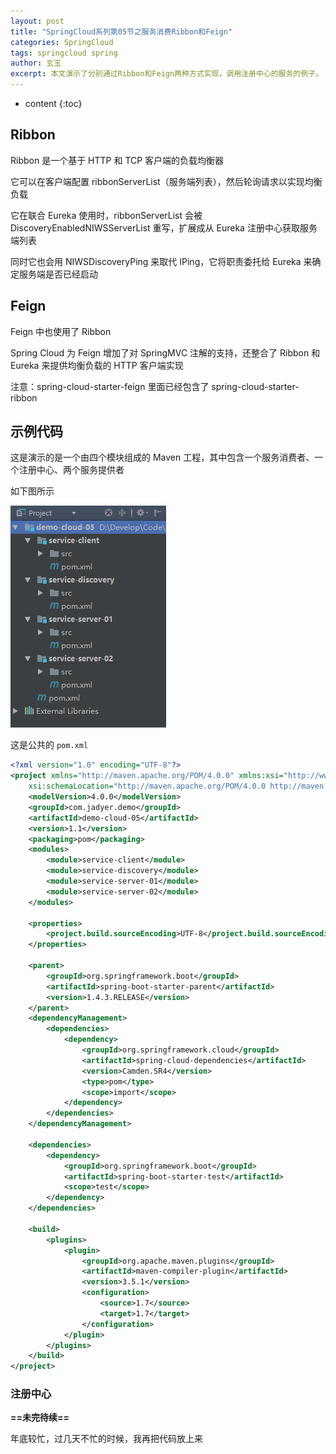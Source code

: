 ```yaml
---
layout: post
title: "SpringCloud系列第05节之服务消费Ribbon和Feign"
categories: SpringCloud
tags: springcloud spring
author: 玄玉
excerpt: 本文演示了分别通过Ribbon和Feign两种方式实现，调用注册中心的服务的例子。
---
```


* content
{:toc}


## Ribbon

Ribbon 是一个基于 HTTP 和 TCP 客户端的负载均衡器

它可以在客户端配置 ribbonServerList（服务端列表），然后轮询请求以实现均衡负载

它在联合 Eureka 使用时，ribbonServerList 会被 DiscoveryEnabledNIWSServerList 重写，扩展成从 Eureka 注册中心获取服务端列表

同时它也会用 NIWSDiscoveryPing 来取代 IPing，它将职责委托给 Eureka 来确定服务端是否已经启动

## Feign

Feign 中也使用了 Ribbon

Spring Cloud 为 Feign 增加了对 SpringMVC 注解的支持，还整合了 Ribbon 和 Eureka 来提供均衡负载的 HTTP 客户端实现

注意：spring-cloud-starter-feign 里面已经包含了 spring-cloud-starter-ribbon

## 示例代码

这是演示的是一个由四个模块组成的  Maven 工程，其中包含一个服务消费者、一个注册中心、两个服务提供者

如下图所示

![](/img/2017/2017-01-19-springcloud-ribbon-feign.png)

这是公共的 `pom.xml`

```xml
<?xml version="1.0" encoding="UTF-8"?>
<project xmlns="http://maven.apache.org/POM/4.0.0" xmlns:xsi="http://www.w3.org/2001/XMLSchema-instance"
	xsi:schemaLocation="http://maven.apache.org/POM/4.0.0 http://maven.apache.org/maven-v4_0_0.xsd">
	<modelVersion>4.0.0</modelVersion>
	<groupId>com.jadyer.demo</groupId>
	<artifactId>demo-cloud-05</artifactId>
	<version>1.1</version>
	<packaging>pom</packaging>
	<modules>
		<module>service-client</module>
		<module>service-discovery</module>
		<module>service-server-01</module>
		<module>service-server-02</module>
	</modules>

	<properties>
		<project.build.sourceEncoding>UTF-8</project.build.sourceEncoding>
	</properties>

	<parent>
		<groupId>org.springframework.boot</groupId>
		<artifactId>spring-boot-starter-parent</artifactId>
		<version>1.4.3.RELEASE</version>
	</parent>
	<dependencyManagement>
		<dependencies>
			<dependency>
				<groupId>org.springframework.cloud</groupId>
				<artifactId>spring-cloud-dependencies</artifactId>
				<version>Camden.SR4</version>
				<type>pom</type>
				<scope>import</scope>
			</dependency>
		</dependencies>
	</dependencyManagement>

	<dependencies>
		<dependency>
			<groupId>org.springframework.boot</groupId>
			<artifactId>spring-boot-starter-test</artifactId>
			<scope>test</scope>
		</dependency>
	</dependencies>

	<build>
		<plugins>
			<plugin>
				<groupId>org.apache.maven.plugins</groupId>
				<artifactId>maven-compiler-plugin</artifactId>
				<version>3.5.1</version>
				<configuration>
					<source>1.7</source>
					<target>1.7</target>
				</configuration>
			</plugin>
		</plugins>
	</build>
</project>
```

### 注册中心

**==未完待续==**

年底较忙，过几天不忙的时候，我再把代码放上来